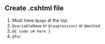 ## Create .cshtml file

1. Must have `@page` at the top
2. `@variableName` or `@(expression)` or `@method`
3. `@{ code c# here }`
4. `@for`

